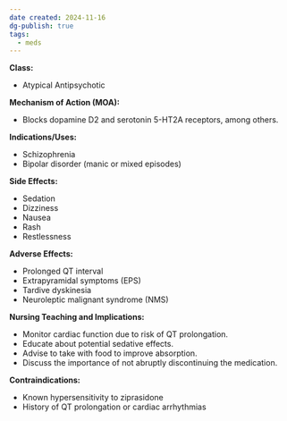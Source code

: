 ```yaml
---
date created: 2024-11-16
dg-publish: true
tags:
  - meds
---
```

**Class:**
- Atypical Antipsychotic

**Mechanism of Action (MOA):**
- Blocks dopamine D2 and serotonin 5-HT2A receptors, among others.

**Indications/Uses:**
- Schizophrenia
- Bipolar disorder (manic or mixed episodes)

**Side Effects:**
- Sedation
- Dizziness
- Nausea
- Rash
- Restlessness

**Adverse Effects:**
- Prolonged QT interval
- Extrapyramidal symptoms (EPS)
- Tardive dyskinesia
- Neuroleptic malignant syndrome (NMS)

**Nursing Teaching and Implications:**
- Monitor cardiac function due to risk of QT prolongation.
- Educate about potential sedative effects.
- Advise to take with food to improve absorption.
- Discuss the importance of not abruptly discontinuing the medication.

**Contraindications:**
- Known hypersensitivity to ziprasidone
- History of QT prolongation or cardiac arrhythmias